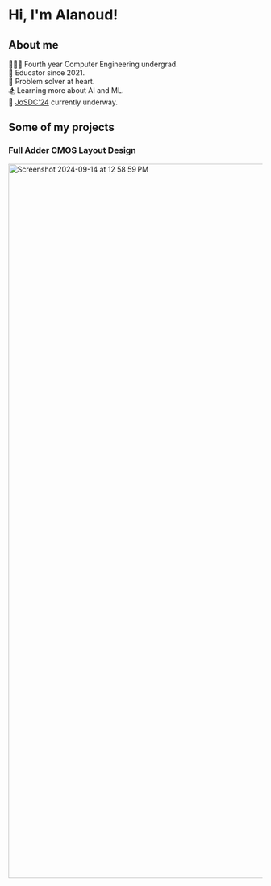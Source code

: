 # Hi, I'm Alanoud!
## About me
🧗🏽‍♀️ Fourth year Computer Engineering undergrad. <br/>
🍏 Educator since 2021. <br/>
🧠 Problem solver at heart. <br/>
🏂 Learning more about AI and ML. <br/>
🚀 [JoSDC'24](https://www.linkedin.com/company/josdc23/) currently underway. <br/>

## Some of my projects
### Full Adder CMOS Layout Design
<img width="1412" alt="Screenshot 2024-09-14 at 12 58 59 PM" src="https://github.com/user-attachments/assets/ea7f4654-6dbe-4adf-9e70-3d7db230c6b1">

